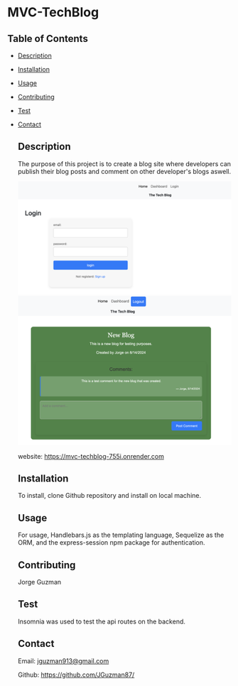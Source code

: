 # MVC-TechBlog

 ## Table of Contents
- [Description](#description) 
- [Installation](#installation)
- [Usage](#usage)
- [Contributing](#contributing)
- [Test](#test)
- [Contact](#contact)
 

  ## Description

  The purpose of this project is to create a blog site where developers can publish their blog posts and comment on other developer's blogs aswell.

  ![alt text](image-1.png)
  ![alt text](image-2.png)
  
  website: https://mvc-techblog-755i.onrender.com
  ## Installation

  To install, clone Github repository and install on local machine.


  
  ## Usage

  For usage, Handlebars.js as the templating language, Sequelize as the ORM, and the express-session npm package for authentication.

  ## Contributing
  Jorge Guzman

  ## Test
  Insomnia was used to test the api routes on the backend. 
  
  ## Contact
  Email: jguzman913@gmail.com

  Github: https://github.com/JGuzman87/



